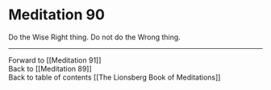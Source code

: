 # Meditation 90

Do the Wise Right thing. Do not do the Wrong thing. 

___

Forward to [[Meditation 91]]  
Back to [[Meditation 89]]  
Back to table of contents [[The Lionsberg Book of Meditations]]  